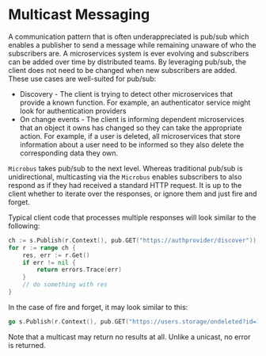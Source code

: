 # Multicast Messaging

A communication pattern that is often underappreciated is pub/sub which enables a publisher to send a message while remaining unaware of who the subscribers are. A microservices system is ever evolving and subscribers can be added over time by distributed teams. By leveraging pub/sub, the client does not need to be changed when new subscribers are added. These use cases are well-suited for pub/sub:

* Discovery - The client is trying to detect other microservices that provide a known function. For example, an authenticator service might look for authentication providers
* On change events - The client is informing dependent microservices that an object it owns has changed so they can take the appropriate action. For example, if a user is deleted, all microservices that store information about a user need to be informed so they also delete the corresponding data they own.

`Microbus` takes pub/sub to the next level. Whereas traditional pub/sub is unidirectional, multicasting via the `Microbus` enables subscribers to also respond as if they had received a standard HTTP request. It is up to the client whether to iterate over the responses, or ignore them and just fire and forget.

Typical client code that processes multiple responses will look similar to the following:

```go
ch := s.Publish(r.Context(), pub.GET("https://authprovider/discover"))
for r := range ch {
    res, err := r.Get()
    if err != nil {
        return errors.Trace(err)
    }
    // do something with res
}
```

In the case of fire and forget, it may look similar to this:

```go
go s.Publish(r.Context(), pub.GET("https://users.storage/ondeleted?id=12345"))
```

Note that a multicast may return no results at all. Unlike a unicast, no error is returned.